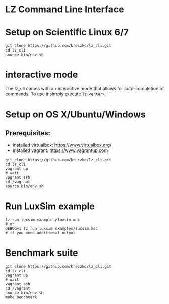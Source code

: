 # LZ Command Line Interface

# Setup on Scientific Linux 6/7
```
git clone https://github.com/kreczko/lz_cli.git
cd lz_cli
source bin/env.sh
```

# interactive mode
The lz_cli comes with an interactive mode that allows for auto-completion of commands.
To use it simply execute `lz <enter>`.


# Setup on OS X/Ubuntu/Windows
## Prerequisites:
 - installed virtualbox: https://www.virtualbox.org/
 - installed vagrant: https://www.vagrantup.com
```
git clone https://github.com/kreczko/lz_cli.git
cd lz_cli
vagrant up
# wait
vagrant ssh
cd /vagrant
source bin/env.sh
```

# Run LuxSim example
```
lz run luxsim examples/luxsim.mac
# or
DEBUG=1 lz run luxsim examples/luxsim.mac
# if you need additional output
```

# Benchmark suite

```
git clone https://github.com/kreczko/lz_cli.git
cd lz_cli
vagrant up
# wait
vagrant ssh
cd /vagrant
source bin/env.sh
make benchmark
```
